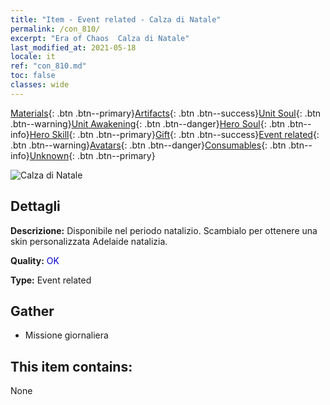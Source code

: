 ```yaml
---
title: "Item - Event related - Calza di Natale"
permalink: /con_810/
excerpt: "Era of Chaos  Calza di Natale"
last_modified_at: 2021-05-18
locale: it
ref: "con_810.md"
toc: false
classes: wide
---
```

 [Materials](/ItemsIT/){: .btn .btn--primary}[Artifacts](/ItemsIT/Artifacts/){: .btn .btn--success}[Unit Soul](/ItemsIT/UnitSoul/){: .btn .btn--warning}[Unit Awakening](/ItemsIT/UnitAwakening/){: .btn .btn--danger}[Hero Soul](/ItemsIT/HeroSoul/){: .btn .btn--info}[Hero Skill](/ItemsIT/HeroSkill/){: .btn .btn--primary}[Gift](/ItemsIT/Gift/){: .btn .btn--success}[Event related](/ItemsIT/Events/){: .btn .btn--warning}[Avatars](/ItemsIT/Avatars/){: .btn .btn--danger}[Consumables](/ItemsIT/Consumables/){: .btn .btn--info}[Unknown](/ItemsIT/Unknown/){: .btn .btn--primary}

 ![Calza di Natale](/images/t/i_3068.png)

## Dettagli
 **Descrizione:** Disponibile nel periodo natalizio. Scambialo per ottenere una skin personalizzata Adelaide natalizia.

 **Quality:** <span style="color: #0000CD">OK</span>

 **Type:** Event related

## Gather

*    Missione giornaliera 

## This item contains:

  None

